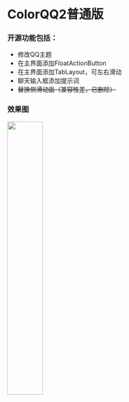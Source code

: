 # ColorQQ2普通版 #

### 开源功能包括： ###
+ 修改QQ主题
+ 在主界面添加FloatActionButton
+ 在主界面添加TabLayout，可左右滑动
+ 聊天输入框添加提示词
+ ~~替换侧滑动画（兼容性差，已删除）~~

### 效果图 ###
<img src="https://user-images.githubusercontent.com/36064136/151376204-cd668ac7-206d-4276-bef2-684e7a776bf3.jpg#pic_left" width="40%" ></img>
